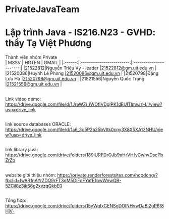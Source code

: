 # PrivateJavaTeam
# Lập trình Java - IS216.N23 - GVHD: thầy Tạ Việt Phương
Thành viên nhóm Private  
|  MSSV  |          HOTEN           |          GMAIL         |
|:------:|:------------------------:|:----------------------:|
|21522812|Nguyễn Triệu Vy - leader  |21522812@gm.uit.edu.vn  |
|21520086|Huỳnh Lê Phong            |21520086@gm.uit.edu.vn  |
|21520798|Đặng Lưu Hà	              |21520798@gm.uit.edu.vn  |
|21521556|Nguyễn Quốc Trạng         |21521556@gm.uit.edu.vn  |

##
Link video demo: https://drive.google.com/file/d/1JreWZj_iWOflVDglPK1dEUlTImvJz-LI/view?usp=drive_link
##
link source databases ORACLE: https://drive.google.com/file/d/1a6_3o5P2a25bVltk0cpy3X8X5XA13NHU/view?usp=drive_link
##
link library java: https://drive.google.com/drive/folders/189lURFDrOJb9nHrVHfyCwhvDscPbZrZb
##
website giới thiệu nhóm: https://private.renderforestsites.com/hopdong/?fbclid=IwAR1nAYrZDQ9rFT3gM5DjFdFYafE1pwWnwQB-5ZCil8z3jkS6g2xvzqQkbE0
##
Tổng hợp: https://drive.google.com/drive/folders/15yWqIxGENSgDOINHvwDaBi2gP6f8HjV- 


